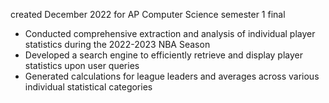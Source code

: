 created December 2022 for AP Computer Science semester 1 final

- Conducted comprehensive extraction and analysis of individual player statistics during the 2022-2023 NBA Season
- Developed a search engine to efficiently retrieve and display player statistics upon user queries
- Generated calculations for league leaders and averages across various individual statistical categories
